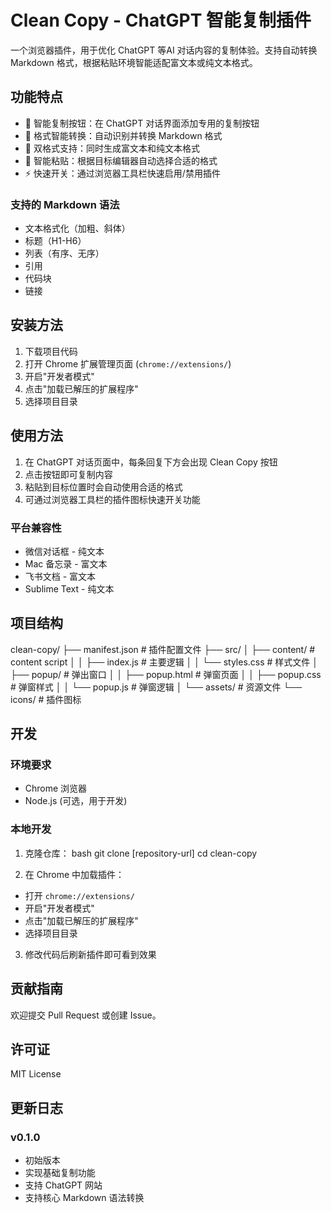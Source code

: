 # Clean Copy - ChatGPT 智能复制插件

一个浏览器插件，用于优化 ChatGPT 等AI 对话内容的复制体验。支持自动转换 Markdown 格式，根据粘贴环境智能适配富文本或纯文本格式。

## 功能特点

- 🎯 智能复制按钮：在 ChatGPT 对话界面添加专用的复制按钮
- 📝 格式智能转换：自动识别并转换 Markdown 格式
- 🔄 双格式支持：同时生成富文本和纯文本格式
- 🎨 智能粘贴：根据目标编辑器自动选择合适的格式
- ⚡️ 快速开关：通过浏览器工具栏快速启用/禁用插件

### 支持的 Markdown 语法

- 文本格式化（加粗、斜体）
- 标题（H1-H6）
- 列表（有序、无序）
- 引用
- 代码块
- 链接

## 安装方法

1. 下载项目代码
2. 打开 Chrome 扩展管理页面 (`chrome://extensions/`)
3. 开启"开发者模式"
4. 点击"加载已解压的扩展程序"
5. 选择项目目录

## 使用方法

1. 在 ChatGPT 对话页面中，每条回复下方会出现 Clean Copy 按钮
2. 点击按钮即可复制内容
3. 粘贴到目标位置时会自动使用合适的格式
4. 可通过浏览器工具栏的插件图标快速开关功能

### 平台兼容性

- 微信对话框 - 纯文本
- Mac 备忘录 - 富文本
- 飞书文档 - 富文本
- Sublime Text - 纯文本

## 项目结构 
clean-copy/
├── manifest.json # 插件配置文件
├── src/
│ ├── content/ # content script
│ │ ├── index.js # 主要逻辑
│ │ └── styles.css # 样式文件
│ ├── popup/ # 弹出窗口
│ │ ├── popup.html # 弹窗页面
│ │ ├── popup.css # 弹窗样式
│ │ └── popup.js # 弹窗逻辑
│ └── assets/ # 资源文件
└── icons/ # 插件图标

## 开发

### 环境要求

- Chrome 浏览器
- Node.js (可选，用于开发)

### 本地开发

1. 克隆仓库：
bash
git clone [repository-url]
cd clean-copy

2. 在 Chrome 中加载插件：
- 打开 `chrome://extensions/`
- 开启"开发者模式"
- 点击"加载已解压的扩展程序"
- 选择项目目录

3. 修改代码后刷新插件即可看到效果

## 贡献指南

欢迎提交 Pull Request 或创建 Issue。

## 许可证

MIT License

## 更新日志

### v0.1.0
- 初始版本
- 实现基础复制功能
- 支持 ChatGPT 网站
- 支持核心 Markdown 语法转换